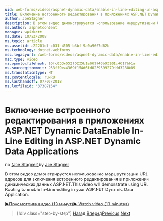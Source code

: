 ```yaml
---
uid: web-forms/videos/aspnet-dynamic-data/enable-in-line-editing-in-aspnet-dynamic-data-applications
title: Включение встроенного редактирования в приложениях ASP.NET Dynamic Data | Документация Майкрософт
author: JoeStagner
description: В этом видео демонстрируется использование маршрутизации URL-адресов для включения встроенного редактирования в приложении динамических данных ASP.NET.
ms.author: aspnetcontent
manager: wpickett
ms.date: 10/23/2008
ms.topic: article
ms.assetid: a22201df-c031-4505-b3bf-9a0a9667d62b
ms.technology: dotnet-webforms
msc.legacyurl: /web-forms/videos/aspnet-dynamic-data/enable-in-line-editing-in-aspnet-dynamic-data-applications
msc.type: video
ms.openlocfilehash: 16fc853e652f0235b1e669748b93981c4617bb1a
ms.sourcegitcommit: 953ff9ea4369f154d6fd0239599279ddd3280009
ms.translationtype: MT
ms.contentlocale: ru-RU
ms.lasthandoff: 07/03/2018
ms.locfileid: "37387154"
---
```

<a name="enable-in-line-editing-in-aspnet-dynamic-data-applications"></a><span data-ttu-id="8ded6-103">Включение встроенного редактирования в приложениях ASP.NET Dynamic Data</span><span class="sxs-lookup"><span data-stu-id="8ded6-103">Enable In-Line Editing in ASP.NET Dynamic Data Applications</span></span>
====================
<span data-ttu-id="8ded6-104">по [(Joe Stagner)](https://github.com/JoeStagner)</span><span class="sxs-lookup"><span data-stu-id="8ded6-104">by [Joe Stagner](https://github.com/JoeStagner)</span></span>

<span data-ttu-id="8ded6-105">В этом видео демонстрируется использование маршрутизации URL-адресов для включения встроенного редактирования в приложении динамических данных ASP.NET.</span><span class="sxs-lookup"><span data-stu-id="8ded6-105">This video will demonstrate using URL Routing to enable In-Line editing in your ASP.NET Dynamic Data Application.</span></span>

[<span data-ttu-id="8ded6-106">&#9654;Просмотрите видео (13 минут)</span><span class="sxs-lookup"><span data-stu-id="8ded6-106">&#9654; Watch video (13 minutes)</span></span>](https://channel9.msdn.com/Blogs/ASP-NET-Site-Videos/enable-in-line-editing-in-aspnet-dynamic-data-applications)

> [!div class="step-by-step"]
> <span data-ttu-id="8ded6-107">[Назад](begin-modifying-dynamic-data-applications-with-url-routing.md)
> [Вперед](how-to-enable-table-specific-routing-in-dynamic-data-applications.md)</span><span class="sxs-lookup"><span data-stu-id="8ded6-107">[Previous](begin-modifying-dynamic-data-applications-with-url-routing.md)
[Next](how-to-enable-table-specific-routing-in-dynamic-data-applications.md)</span></span>
